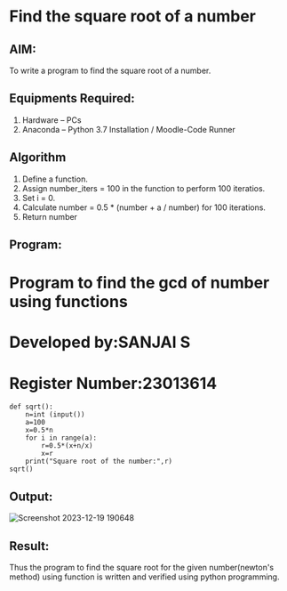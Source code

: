 # Find the square root of a number

## AIM:
To write a program to find the square root of a number.

## Equipments Required:
1. Hardware – PCs
2. Anaconda – Python 3.7 Installation / Moodle-Code Runner

## Algorithm
1. Define a function.
2. Assign number_iters = 100 in the function to perform 100 iteratios.
3. Set i = 0.
4. Calculate  number = 0.5 * (number + a / number) for 100 iterations.
5. Return number

## Program:
 # Program to find the gcd of number using functions
 # Developed by:SANJAI S
 # Register Number:23013614
~~~
def sqrt():
    n=int (input())
    a=100
    x=0.5*n
    for i in range(a):
        r=0.5*(x+n/x)
        x=r
    print("Square root of the number:",r)
sqrt()
~~~


## Output:
![Screenshot 2023-12-19 190648](https://github.com/Sanjaichitra/Square-root-of-a-number/assets/144870518/2a526e55-0532-4eb9-9ed8-093085151070)




## Result:
Thus the program to find the square root for the given number(newton's method) using function is written and verified using python programming.
